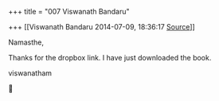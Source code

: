 +++
title = "007 Viswanath Bandaru"

+++
[[Viswanath Bandaru	2014-07-09, 18:36:17 [Source](https://groups.google.com/g/samskrita/c/v6Eg73TeBmU)]]



Namasthe,  
  

Thanks for the dropbox link. I have just downloaded the book.  
  

viswanatham  



